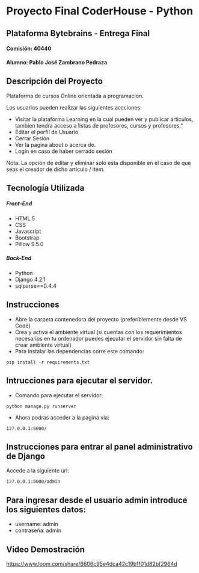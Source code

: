 # Proyecto Final CoderHouse - Python
## Plataforma Bytebrains - Entrega Final 
#### Comisión: 40440
#### Alumno: Pablo José Zambrano Pedraza

## Descripción del Proyecto
Plataforma de cursos Online orientada a programacion.

Los usuarios pueden realizar las siguientes accciones:
- Visitar la plataforma Learning en la cual pueden ver y publicar articulos, tambien tendra acceso a listas de profesores, cursos y profesores."
- Editar el perfil de Usuario
- Cerrar Sesión
- Ver la pagina about o acerca de.
- Login en caso de haber cerrado sesión

Nota: La opción de editar y eliminar solo esta disponible en el caso de que seas el creador de dicho articulo / item.

## Tecnología Utilizada

##### Front-End
- HTML 5
- CSS 
- Javascript
- Bootstrap
- Pillow 9.5.0
##### Back-End
- Python
- Django 4.2.1
- sqlparse==0.4.4

## Instrucciones 
+ Abre la carpeta contenedora del proyecto (preferiblemente desde VS Code)
+ Crea y activa el ambiente virtual (si cuentas con los requerimientos necesarios en tu ordenador puedes ejecutar el servidor sin falta de crear ambiente virtual)
+ Para instalar las dependencias corre este comando:

```
pip install -r requirements.txt
```

## Intrucciones para ejecutar el servidor.
+ Comando para ejecutar el servidor:
```
python manage.py runserver
```
+ Ahora podras acceder a la pagina via:
```
127.0.0.1:8000/
```

## Instrucciones para entrar al panel administrativo de Django
Accede a la siguiente url:
```
127.0.0.1:8000/admin
```
## Para ingresar desde el usuario admin introduce los siguientes datos:
+ username: admin
+ contraseña: admin

## Video Demostración

https://www.loom.com/share/6606c95e4dca42c19b1f01d82bf2964d
